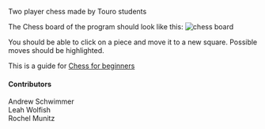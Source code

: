 Two player chess made by Touro students

The Chess board of the program should look like this:
![chess board](   )

You should be able to click on a piece and move it to a new square. 
Possible moves should be highlighted.

This is a guide for [Chess for beginners](https://www.wikihow.com/Play-Chess-for-Beginners)

#### Contributors

Andrew Schwimmer  
Leah Wolfish  
Rochel Munitz

  
